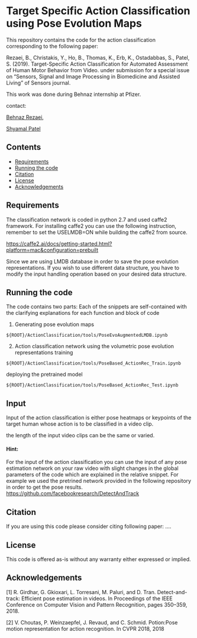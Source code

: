 # Target Specific Action Classification using Pose Evolution Maps

This repository contains the code for the action classification corresponding to the following paper:

Rezaei, B., Christakis, Y., Ho, B., Thomas, K., Erb, K., Ostadabbas, S., Patel, S. (2019). Target-Specific Action Classification for Automated Assessment of Human Motor Behavior from Video. under submission for a special issue on “Sensors, Signal and Image Processing in Biomedicine and Assisted Living” of Sensors journal.

This work was done during Behnaz internship at Pfizer.

contact:

[Behnaz Rezaei](brezaei@ece.neu.edu),

[Shyamal Patel](Shyamal.Patel@pfizer.com)

## Contents   
*  [Requirements](#requirements)
*  [Running the code](#running-the-code)
*  [Citation](#citation)
*  [License](#license)
*  [Acknowledgements](#acknowledgements)

## Requirements
The classification network is coded in python 2.7 and used caffe2 framework.
For installing caffe2 you can use the following instruction, remember to set the USELMDB=ON while building the caffe2 from source.

https://caffe2.ai/docs/getting-started.html?platform=mac&configuration=prebuilt

Since we are using LMDB database in order to save the pose evolution representations. If you wish to use different data structure, you have to modify the input handling operation based on your desired data structure.

## Running the code
The code contains two parts:
Each of the snippets are self-contained with the clarifying explanations for each function and block of code
1. Generating pose evolution maps
```
${ROOT}/ActionClassification/tools/PoseEvoAugmentedLMDB.ipynb
```
2. Action classification network using the volumetric pose evolution representations
training
```
${ROOT}/ActionClassification/tools/PoseBased_ActionRec_Train.ipynb
```

deploying the pretrained model
```
${ROOT}/ActionClassification/tools/PoseBased_ActionRec_Test.ipynb
```

## Input
Input of the action classification is either pose heatmaps or keypoints of the target human whose action is to be classified in a video clip.


the length of the input video clips can be the same or varied.
#### Hint:
For the input of the action classification you can use the input of any pose estimation network on your raw video with slight changes in the global parameters of the code which are explained in the relative snippet. For example we used the pretrined network provided in the following repository in order to get the pose results.
https://github.com/facebookresearch/DetectAndTrack

## Citation
If you are using this code please consider citing following paper:
....

## License
This code is offered as-is without any warranty either expressed or implied.
## Acknowledgements
[1] R. Girdhar, G. Gkioxari, L. Torresani, M. Paluri, and D. Tran. Detect-and-track: Efficient pose estimation in videos. In Proceedings of the IEEE Conference on Computer Vision and Pattern Recognition, pages 350–359, 2018.


[2] V. Choutas, P. Weinzaepfel, J. Revaud, and C. Schmid. Potion:Pose motion representation for action recognition. In CVPR
2018, 2018
